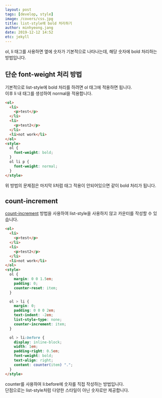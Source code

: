 ```yaml
---
layout: post
tags: [develop, style]
image: /covers/css.jpg
title: list-style에 bold 처리하기
author: minhyeong.jang
date: 2019-12-12 14:52
etc: jekyll
---
```


ol, li 태그를 사용하면 옆에 숫자가 기본적으로 나타나는데, 해당 숫자에 bold 처리하는 방법입니다.

## 단순 font-weight 처리 방법

기본적으로 list-style에 bold 처리를 하려면 ol 태그에 적용하면 됩니다.  
이후 li 내 태그를 생성하여 normal을 적용합니다.

```html
<ol>
  <li>
    <p>test</p>
  </li>
  <li>
    <p>test2</p>
  </li>
  <li>not work</li>
</ol>
<style>
  ol {
    font-weight: bold;
  }
  ol li p {
    font-weight: normal;
  }
</style>
```

위 방법의 문제점은 마지막 li처럼 태그 적용이 안되어있으면 같이 bold 처리가 됩니다.

## count-increment

[count-increment](https://developer.mozilla.org/en-US/docs/Web/CSS/counter-increment) 방법을 사용하여 list-style을 사용하지 않고 카운터를 작성할 수 있습니다.

```html
<ol>
  <li>
    <p>test</p>
  </li>
  <li>
    <p>test2</p>
  </li>
  <li>not work</li>
</ol>
<style>
  ol {
    margin: 0 0 1.5em;
    padding: 0;
    counter-reset: item;
  }

  ol > li {
    margin: 0;
    padding: 0 0 0 2em;
    text-indent: -2em;
    list-style-type: none;
    counter-increment: item;
  }

  ol > li:before {
    display: inline-block;
    width: 1em;
    padding-right: 0.5em;
    font-weight: bold;
    text-align: right;
    content: counter(item) ".";
  }
</style>
```

counter를 사용하여 li:before에 숫자를 직접 작성하는 방법입니다.  
단점으로는 list-style처럼 다양한 스타일이 아닌 숫자로만 제공합니다.
